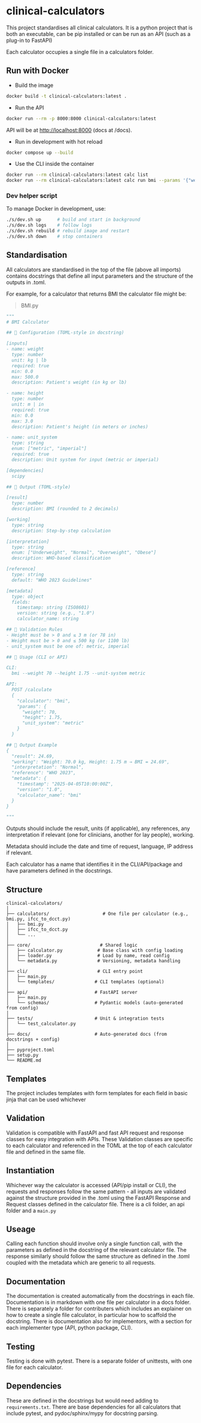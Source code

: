 # clinical-calculators

This project standardises all clinical calculators. It is a python project that is both an executable, can be pip installed or can be run as an API (such as a plug-in to FastAPI)

Each calculator occupies a single file in a calculators folder.

## Run with Docker

- Build the image

```bash
docker build -t clinical-calculators:latest .
```

- Run the API

```bash
docker run --rm -p 8000:8000 clinical-calculators:latest
```

API will be at <http://localhost:8000> (docs at /docs).

- Run in development with hot reload

```bash
docker compose up --build
```

- Use the CLI inside the container

```bash
docker run --rm clinical-calculators:latest calc list
docker run --rm clinical-calculators:latest calc run bmi --params '{"weight":70,"height":1.75,"unit_system":"metric"}'
```

### Dev helper script

To manage Docker in development, use:

```bash
./s/dev.sh up      # build and start in background
./s/dev.sh logs    # follow logs
./s/dev.sh rebuild # rebuild image and restart
./s/dev.sh down    # stop containers
```

## Standardisation

All calculators are standardised in the top of the file (above all imports) contains docstrings that define all input parameters and the structure of the outputs in .toml.

For example, for a calculator that returns BMI the calculator file might be:

>BMI.py

```python
"""
# BMI Calculator

## 📂 Configuration (TOML-style in docstring)

[inputs]
- name: weight
  type: number
  unit: kg | lb
  required: true
  min: 0.0
  max: 500.0
  description: Patient's weight (in kg or lb)

- name: height
  type: number
  unit: m | in
  required: true
  min: 0.0
  max: 3.0
  description: Patient's height (in meters or inches)

- name: unit_system
  type: string
  enum: ["metric", "imperial"]
  required: true
  description: Unit system for input (metric or imperial)

[dependencies]
  scipy

## 📂 Output (TOML-style)

[result]
  type: number
  description: BMI (rounded to 2 decimals)

[working]
  type: string
  description: Step-by-step calculation

[interpretation]
  type: string
  enum: ["Underweight", "Normal", "Overweight", "Obese"]
  description: WHO-based classification

[reference]
  type: string
  default: "WHO 2023 Guidelines"

[metadata]
  type: object
  fields:
    timestamp: string (ISO8601)
    version: string (e.g., "1.0")
    calculator_name: string

## 📂 Validation Rules
- Height must be > 0 and ≤ 3 m (or 78 in)
- Weight must be > 0 and ≤ 500 kg (or 1100 lb)
- unit_system must be one of: metric, imperial

## 📂 Usage (CLI or API)

CLI: 
  bmi --weight 70 --height 1.75 --unit-system metric

API:
  POST /calculate
  {
    "calculator": "bmi",
    "params": {
      "weight": 70,
      "height": 1.75,
      "unit_system": "metric"
    }
  }

## 📂 Output Example
{
  "result": 24.69,
  "working": "Weight: 70.0 kg, Height: 1.75 m → BMI = 24.69",
  "interpretation": "Normal",
  "reference": "WHO 2023",
  "metadata": {
    "timestamp": "2025-04-05T10:00:00Z",
    "version": "1.0",
    "calculator_name": "bmi"
  }
}

"""
```

Outputs should include the result, units (if applicable), any references, any interpretation if relevant (one for clinicians, another for lay people), working.

Metadata should include the date and time of request, language, IP address if relevant.

Each calculator has a name that identifies it in the CLI/API/package and have parameters defined in the docstrings.

## Structure

```text
clinical-calculators/
│
├── calculators/                    # One file per calculator (e.g., bmi.py, ifcc_to_dcct.py)
│   ├── bmi.py
│   ├── ifcc_to_dcct.py
│   └── ...
│
├── core/                          # Shared logic
│   ├── calculator.py             # Base class with config loading
│   ├── loader.py                 # Load by name, read config
│   └── metadata.py               # Versioning, metadata handling
│
├── cli/                          # CLI entry point
│   ├── main.py
│   └── templates/               # CLI templates (optional)
│
├── api/                         # FastAPI server
│   ├── main.py
│   └── schemas/                 # Pydantic models (auto-generated from config)
│
├── tests/                       # Unit & integration tests
│   └── test_calculator.py
│
├── docs/                        # Auto-generated docs (from docstrings + config)
│
├── pyproject.toml
├── setup.py
└── README.md
```

## Templates

The project includes templates with form templates for each field in basic jinja that can be used whichever

## Validation

Validation is compatible with FastAPI and fast API request and response classes for easy integration with APIs. These Validation classes are specific to each calculator and referenced in the TOML at the top of each calculator file and defined in the same file.

## Instantiation

Whichever way the calculator is accessed (API/pip install or CLI), the requests and responses follow the same pattern - all inputs are validated against the structure provided in the .toml using the FastAPI Response and Request classes defined in the calculator file. There is a cli folder, an api folder and a `main.py`

## Useage

Calling each function should involve only a single function call, with the parameters as defined in the docstring of the relevant calculator file. The response similarly should follow the same structure as defined in the .toml coupled with the metadata which are generic to all requests.

## Documentation

The documentation is created automatically from the docstrings in each file. Documentation is in markdown with one file per calculator in a docs folder. There is separately a folder for contributers which  includes an explainer on how to create a single file calculator, in particular how to scaffold the docstring. There is documentation also for implementors, with a section for each implementer type (API, python package, CLI).

## Testing

Testing is done with pytest. There is a separate folder of unittests, with one file for each calculator.

## Dependencies

These are defined in the docstrings but would need adding to `requirements.txt`. There are base dependencies for all calculators that include pytest, and pydoc/sphinx/mypy for docstring parsing.

